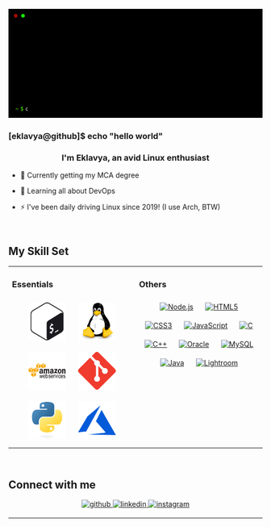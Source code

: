 <p align="center">
    <img src="https://github.com/eklavyasood/eklavyasood/blob/dc1a90e0422a6547dd5c9ac2dc1b94e7e56eda42/imgs/terminal.gif" />
</p>

### [eklavya@github]$ echo "hello world"  

### <div align="center">I'm Eklavya, an avid Linux enthusiast</div>  
  

- 🔭 Currently getting my MCA degree  
  

- 🌱 Learning all about DevOps  
  

- ⚡ I've been daily driving Linux since 2019! (I use Arch, BTW) 
  

<br/>  


## My Skill Set  
<table><tr><td valign="top" width="50%">



### Essentials  
<div align="center">  
<a href="https://www.gnu.org/software/bash/" target="_blank"><img style="margin: 10px" src="imgs/gnu_bash-icon.svg" alt="Bash" height="75" /></a>  
<a href="https://www.linux.org/" target="_blank"><img style="margin: 10px" src="imgs/linux-original.svg" alt="Linux" height="75" /></a>  
<a href="https://aws.amazon.com/" target="_blank"><img style="margin: 10px" src="imgs/aws_logo.svg" alt="AWS" height="75" /></a>  
<a href="https://github.com/" target="_blank"><img style="margin: 10px" src="imgs/git-scm-icon.svg" alt="Git" height="75" /></a>  
<a href="https://www.python.org/" target="_blank"><img style="margin: 10px" src="imgs/python-logo.svg" alt="Python" height="75" /></a>  
<a href="https://azure.microsoft.com/en-in/" target="_blank"><img style="margin: 10px" src="imgs/microsoft_azure-icon.svg" alt="Azure" height="75" /></a>  
</div>

</td><td valign="top" width="50%">



### Others  
<div align="center">  
<a href="https://nodejs.org/" target="_blank"><img style="margin: 10px" src="https://profilinator.rishav.dev/skills-assets/nodejs-original-wordmark.svg" alt="Node.js" height="50" /></a>  
<a href="https://en.wikipedia.org/wiki/HTML5" target="_blank"><img style="margin: 10px" src="https://profilinator.rishav.dev/skills-assets/html5-original-wordmark.svg" alt="HTML5" height="50" /></a>  
<a href="https://www.w3schools.com/css/" target="_blank"><img style="margin: 10px" src="https://profilinator.rishav.dev/skills-assets/css3-original-wordmark.svg" alt="CSS3" height="50" /></a>  
<a href="https://www.javascript.com/" target="_blank"><img style="margin: 10px" src="https://profilinator.rishav.dev/skills-assets/javascript-original.svg" alt="JavaScript" height="50" /></a>  
<a href="https://www.cprogramming.com/" target="_blank"><img style="margin: 10px" src="https://profilinator.rishav.dev/skills-assets/c-original.svg" alt="C" height="50" /></a>  
<a href="https://www.cplusplus.com/" target="_blank"><img style="margin: 10px" src="https://profilinator.rishav.dev/skills-assets/cplusplus-original.svg" alt="C++" height="50" /></a>  
<a href="https://www.oracle.com/in/index.html" target="_blank"><img style="margin: 10px" src="https://profilinator.rishav.dev/skills-assets/oracle-original.svg" alt="Oracle" height="50" /></a>  
<a href="https://www.mysql.com/" target="_blank"><img style="margin: 10px" src="https://profilinator.rishav.dev/skills-assets/mysql-original-wordmark.svg" alt="MySQL" height="50" /></a>  
<a href="https://www.java.com/" target="_blank"><img style="margin: 10px" src="https://profilinator.rishav.dev/skills-assets/java-original-wordmark.svg" alt="Java" height="50" /></a>  
<a href="https://www.adobe.com/products/photoshop-lightroom.html" target="_blank"><img style="margin: 10px" src="https://profilinator.rishav.dev/skills-assets/lightroom.png" alt="Lightroom" height="50" /></a>  
</div>



</td></tr></table>  

<br/>  


## Connect with me  
<div align="center">
<a href="https://github.com/eklavyasood" target="_blank">
<img src=https://img.shields.io/badge/github-%2324292e.svg?&style=for-the-badge&logo=github&logoColor=white alt=github style="margin-bottom: 5px;" />
</a>
<a href="https://linkedin.com/in/eklavya-sood-28261b221" target="_blank">
<img src=https://img.shields.io/badge/linkedin-%231E77B5.svg?&style=for-the-badge&logo=linkedin&logoColor=white alt=linkedin style="margin-bottom: 5px;" />
</a>
<a href="https://instagram.com/eklavya.sood" target="_blank">
<img src=https://img.shields.io/badge/instagram-%23000000.svg?&style=for-the-badge&logo=instagram&logoColor=white alt=instagram style="margin-bottom: 5px;" />
</a>  
</div>  
  
----
